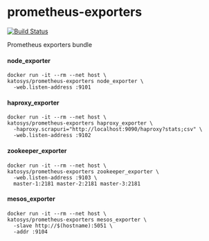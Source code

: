 # prometheus-exporters

[![Build Status](https://travis-ci.org/katosys/prometheus-exporters.svg?branch=master)](https://travis-ci.org/katosys/prometheus-exporters)

Prometheus exporters bundle

#### node_exporter
```
docker run -it --rm --net host \
katosys/prometheus-exporters node_exporter \
  -web.listen-address :9101
```

#### haproxy_exporter
```
docker run -it --rm --net host \
katosys/prometheus-exporters haproxy_exporter \
  -haproxy.scrapuri="http://localhost:9090/haproxy?stats;csv" \
  -web.listen-address :9102
```

#### zookeeper_exporter
```
docker run -it --rm --net host \
katosys/prometheus-exporters zookeeper_exporter \
  -web.listen-address :9103 \
  master-1:2181 master-2:2181 master-3:2181
```

#### mesos_exporter
```
docker run -it --rm --net host \
katosys/prometheus-exporters mesos_exporter \
  -slave http://$(hostname):5051 \
  -addr :9104
```
